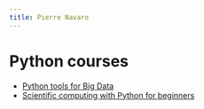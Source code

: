 ```yaml
---
title: Pierre Navaro
---
```


# Python courses

- [Python tools for Big Data](https://pnavaro.github.io/big-data)
- [Scientific computing with Python for beginners](https://pnavaro.github.io/python-notebooks)
